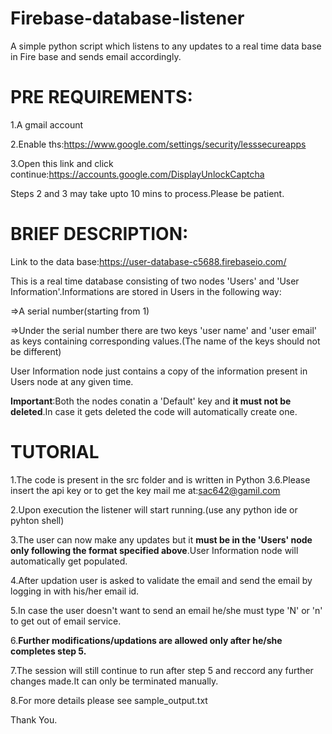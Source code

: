 # Firebase-database-listener
A simple python script which listens to any updates to a real time data base in Fire base and sends email accordingly.


# PRE REQUIREMENTS:
1.A gmail account

2.Enable ths:https://www.google.com/settings/security/lesssecureapps

3.Open this link and click continue:https://accounts.google.com/DisplayUnlockCaptcha

Steps 2 and 3 may take upto 10 mins to process.Please be patient.


# BRIEF DESCRIPTION:
Link to the data base:https://user-database-c5688.firebaseio.com/

This is a real time database consisting of two nodes 'Users' and 'User Information'.Informations are stored in Users in the following way:

=>A serial number(starting from 1)

=>Under the serial number there are two keys 'user name' and 'user email' as keys containing corresponding values.(The name of the keys should not be different)

User Information node just contains a copy of the information present in Users node at any given time.

**Important**:Both the nodes conatin a 'Default' key and **it must not be deleted**.In case it gets deleted the code will automatically create one.

# TUTORIAL
1.The code is present in the src folder and is written in Python 3.6.Please insert the api key or to get the key mail me at:sac642@gamil.com

2.Upon execution the listener will start running.(use any python ide or pyhton shell)

3.The user can now make any updates but it **must be in the 'Users' node only following the format specified above**.User Information node will automatically get populated.

4.After updation user is asked to validate the email and send the email by logging in with his/her email id.

5.In case the user doesn't want to send an email he/she must type 'N' or 'n' to get out of email service.

6.**Further modifications/updations are allowed only after he/she completes step 5.**

7.The session will still continue to run after step 5 and reccord any further changes made.It can only be terminated manually.

8.For more details please see sample_output.txt


Thank You.

